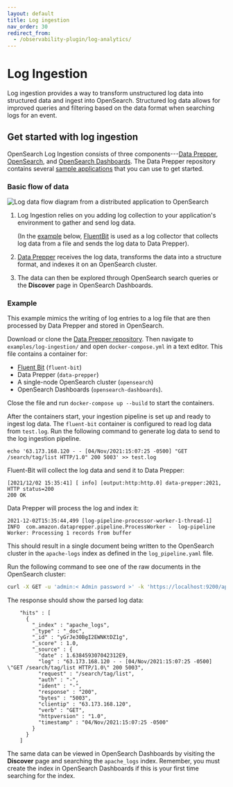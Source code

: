 ```yaml
---
layout: default
title: Log ingestion
nav_order: 30
redirect_from:
  - /observability-plugin/log-analytics/
---
```


# Log Ingestion

Log ingestion provides a way to transform unstructured log data into structured data and ingest into OpenSearch. Structured log data allows for improved queries and filtering based on the data format when searching logs for an event.

## Get started with log ingestion

OpenSearch Log Ingestion consists of three components---[Data Prepper]({{site.url}}{{site.baseurl}}/clients/data-prepper/index/), [OpenSearch]({{site.url}}{{site.baseurl}}/quickstart/), and [OpenSearch Dashboards]({{site.url}}{{site.baseurl}}/dashboards/index/). The Data Prepper repository contains several [sample applications](https://github.com/opensearch-project/data-prepper/tree/main/examples) that you can use to get started.

### Basic flow of data

![Log data flow diagram from a distributed application to OpenSearch]({{site.url}}{{site.baseurl}}/images/la.png)

1. Log Ingestion relies on you adding log collection to your application's environment to gather and send log data.

   (In the [example](#example) below, [FluentBit](https://docs.fluentbit.io/manual/) is used as a log collector that collects log data from a file and sends the log data to Data Prepper).

2. [Data Prepper]({{site.url}}{{site.baseurl}}/clients/data-prepper/index/) receives the log data, transforms the data into a structure format, and indexes it on an OpenSearch cluster.

3. The data can then be explored through OpenSearch search queries or the **Discover** page in OpenSearch Dashboards.

### Example

This example mimics the writing of log entries to a log file that are then processed by Data Prepper and stored in OpenSearch.

Download or clone the [Data Prepper repository](https://github.com/opensearch-project/data-prepper). Then navigate to `examples/log-ingestion/` and open `docker-compose.yml` in a text editor. This file contains a container for:

- [Fluent Bit](https://docs.fluentbit.io/manual/) (`fluent-bit`)
- Data Prepper (`data-prepper`)
- A single-node OpenSearch cluster (`opensearch`)
- OpenSearch Dashboards (`opensearch-dashboards`).

Close the file and run `docker-compose up --build` to start the containers.

After the containers start, your ingestion pipeline is set up and ready to ingest log data. The `fluent-bit` container is configured to read log data from `test.log`. Run the following command to generate log data to send to the log ingestion pipeline.

```
echo '63.173.168.120 - - [04/Nov/2021:15:07:25 -0500] "GET /search/tag/list HTTP/1.0" 200 5003' >> test.log
```

Fluent-Bit will collect the log data and send it to Data Prepper:

```angular2html
[2021/12/02 15:35:41] [ info] [output:http:http.0] data-prepper:2021, HTTP status=200
200 OK
```

Data Prepper will process the log and index it:

```
2021-12-02T15:35:44,499 [log-pipeline-processor-worker-1-thread-1] INFO  com.amazon.dataprepper.pipeline.ProcessWorker -  log-pipeline Worker: Processing 1 records from buffer
```

This should result in a single document being written to the OpenSearch cluster in the `apache-logs` index as defined in the `log_pipeline.yaml` file.

Run the following command to see one of the raw documents in the OpenSearch cluster:

```bash
curl -X GET -u 'admin:< Admin password >' -k 'https://localhost:9200/apache_logs/_search?pretty&size=1'
```

The response should show the parsed log data:

```
    "hits" : [
      {
        "_index" : "apache_logs",
        "_type" : "_doc",
        "_id" : "yGrJe30BgI2EWNKtDZ1g",
        "_score" : 1.0,
        "_source" : {
          "date" : 1.638459307042312E9,
          "log" : "63.173.168.120 - - [04/Nov/2021:15:07:25 -0500] \"GET /search/tag/list HTTP/1.0\" 200 5003",
          "request" : "/search/tag/list",
          "auth" : "-",
          "ident" : "-",
          "response" : "200",
          "bytes" : "5003",
          "clientip" : "63.173.168.120",
          "verb" : "GET",
          "httpversion" : "1.0",
          "timestamp" : "04/Nov/2021:15:07:25 -0500"
        }
      }
    ]
```

The same data can be viewed in OpenSearch Dashboards by visiting the **Discover** page and searching the `apache_logs` index. Remember, you must create the index in OpenSearch Dashboards if this is your first time searching for the index.